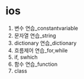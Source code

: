 # ios
1. 변수 연습_constantvariable
2. 문자열 연습_string
3. dictionary 연습_dictionary
4. 흐름제어 연습_for,while
5. if, swhich
6. 함수 연습_function
7. class
